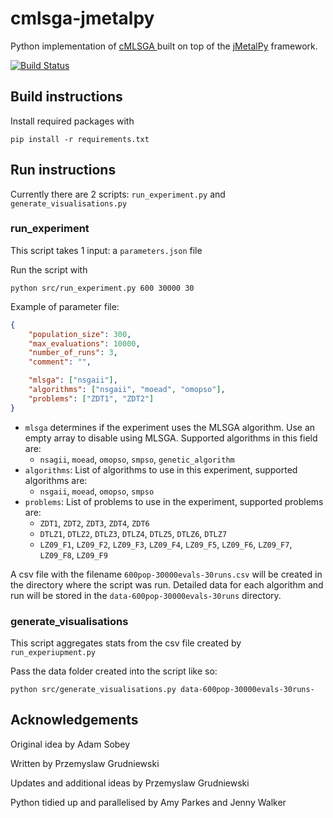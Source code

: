 # cmlsga-jmetalpy

Python implementation of [cMLSGA ](https://github.com/12yuens2/cmlsga) 
built on top of the [jMetalPy](https://github.com/jMetal/jMetalPy) framework.

[![Build Status](https://travis-ci.com/12yuens2/cmlsga-jmetalpy.svg?token=kw2dzDpUGFzFfNgSo4Ns&branch=master)](https://travis-ci.com/12yuens2/cmlsga-jmetalpy)

## Build instructions
Install required packages with
```
pip install -r requirements.txt
```

## Run instructions
Currently there are 2 scripts: `run_experiment.py` and `generate_visualisations.py`

### run_experiment
This script takes 1 input: a `parameters.json` file

Run the script with
```
python src/run_experiment.py 600 30000 30
```

Example of parameter file:

``` json
{
    "population_size": 300,
    "max_evaluations": 10000,
    "number_of_runs": 3,
    "comment": "",

    "mlsga": ["nsgaii"],
    "algorithms": ["nsgaii", "moead", "omopso"],
    "problems": ["ZDT1", "ZDT2"]
}
```
- `mlsga` determines if the experiment uses the MLSGA algorithm. Use an empty array to disable using MLSGA. Supported algorithms in this field are:
  - `nsagii`, `moead`, `omopso`, `smpso`, `genetic_algorithm`
- `algorithms`: List of algorithms to use in this experiment, supported algorithms are:
  - `nsgaii`, `moead`, `omopso`, `smpso`
- `problems`: List of problems to use in the experiment, supported problems are:
  - `ZDT1`, `ZDT2`, `ZDT3`, `ZDT4`, `ZDT6`
  - `DTLZ1`, `DTLZ2`, `DTLZ3`, `DTLZ4`, `DTLZ5`, `DTLZ6`, `DTLZ7`
  - `LZ09_F1`, `LZ09_F2`, `LZ09_F3`, `LZ09_F4`, `LZ09_F5`, `LZ09_F6`, `LZ09_F7`, `LZ09_F8`, `LZ09_F9`


A csv file with the filename `600pop-30000evals-30runs.csv` will be created in the directory where the script was run.
Detailed data for each algorithm and run will be stored in the `data-600pop-30000evals-30runs` directory.

### generate_visualisations
This script aggregates stats from the csv file created by `run_experiupment.py`

Pass the data folder created into the script like so:
```
python src/generate_visualisations.py data-600pop-30000evals-30runs-
```


## Acknowledgements
Original idea by Adam Sobey

Written by Przemyslaw Grudniewski

Updates and additional ideas by Przemyslaw Grudniewski

Python tidied up and parallelised by Amy Parkes and Jenny Walker
